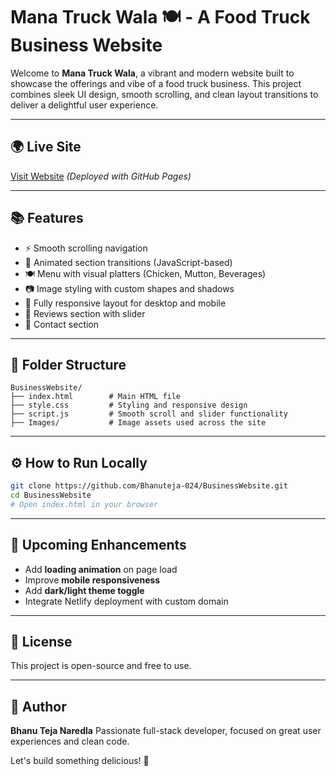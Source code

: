 # Mana Truck Wala 🍽️ - A Food Truck Business Website

Welcome to **Mana Truck Wala**, a vibrant and modern website built to showcase the offerings and vibe of a food truck business. This project combines sleek UI design, smooth scrolling, and clean layout transitions to deliver a delightful user experience.

---

## 🌍 Live Site

[Visit Website](https://bhanuteja-024.github.io/BusinessWebsite/) *(Deployed with GitHub Pages)*

---

## 📚 Features

* ⚡ Smooth scrolling navigation
* 🚀 Animated section transitions (JavaScript-based)
* 🍽️ Menu with visual platters (Chicken, Mutton, Beverages)
* 📷 Image styling with custom shapes and shadows
* 🌟 Fully responsive layout for desktop and mobile
* 🔎 Reviews section with slider
* 📣 Contact section

---

## 📂 Folder Structure

```
BusinessWebsite/
├── index.html        # Main HTML file
├── style.css         # Styling and responsive design
├── script.js         # Smooth scroll and slider functionality
├── Images/           # Image assets used across the site
```

---

## ⚙️ How to Run Locally

```bash
git clone https://github.com/Bhanuteja-024/BusinessWebsite.git
cd BusinessWebsite
# Open index.html in your browser
```

---

## 🚨 Upcoming Enhancements

*  Add **loading animation** on page load
*  Improve **mobile responsiveness**
*  Add **dark/light theme toggle**
*  Integrate Netlify deployment with custom domain

---

## 📄 License

This project is open-source and free to use.

---

## 🧱 Author

**Bhanu Teja Naredla**
Passionate full-stack developer, focused on great user experiences and clean code.

Let's build something delicious! 🍲
